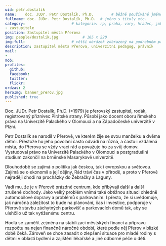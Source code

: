 ```yaml
---
uid: petr.dostalik
name:    doc. JUDr. Petr Dostalík, Ph.D.        # běžně používáné jméno
fullname: doc. JUDr. Petr Dostalík, Ph.D.  # jméno s tituly etc.
category:                     # kategorie: rp, praha, vary, hradec, jmk, senat
- zastupitele
position: Zastupitel města Přerova
img: people/dostalik.jpg           # 165 x 220
img-full:                     # větší obrázek zobrazený na podrobném profilu
description: zastupitel města Přerova, univerzitní pedagog, právník               # kratký popis, max 160 znaků
mail:
- 
mob:         
profiles:
  github:
  facebook:       
  twitter:        
  flickr:   
ordzas: 2
heroImg: banner_prerov.jpg
published: true
---
```

Doc. JUDr. Petr Dostalík, Ph.D. (*1979) je přerovský zastupitel, rodák, registrovaný příznivec Pirátské strany. Působí jako docent oboru římského práva na Univerzitě Palackého v Olomouci a na Západočeské univerzitě v Plzni.

Petr Dostalík se narodil v Přerově, ve kterém žije se svou manželku a dvěma dětmi. Přestože ho jeho povolání často odvádí na různá, a často i vzdálená místa, do Přerova se vždy vrací rád a považuje ho za svůj domov. Vystudoval právo na Univerzitě Palackého v Olomouci a postgraduální studium zakončil na brněnské Masarykově univerzitě.

Dlouhodobě se zajímá o politiku jak českou, tak i evropskou a světovou. Zajímá se o ekonomii a její dějiny. Rád tráví čas v přírodě, a proto v Přerově nejraději chodí na procházky do Žebračky a Laguny.

Vadí mu, že je v Přerově prázdné centrum, kde přibývají další a další zrušené obchody. Jako velký problém vnímá také obtížnou situaci ohledně automobilové dopravy a problémů s parkováním. I přesto, že si uvědomuje, jak náročná záležitost to bude na plánování, čas i investice, podporuje v Přerově stavbu záchytných parkovišť a parkovacích domů tak, aby se ulehčilo už tak vytíženému centru.

Hodlá se zaměřit zejména na stabilizaci městských financí a přípravu rozpočtu na nejen finančně náročné období, které podle něj Přerov v blízké době čeká. Zároveň se chce zasadit o zlepšení situace pro mladé rodiny s dětmi v oblasti bydlení a zajištění lékařské a jiné odborné péče o děti.

